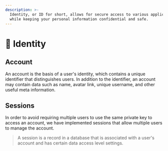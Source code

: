 ```yaml
---
description: >-
  Identity, or ID for short, allows for secure access to various applications
  while keeping your personal information confidential and safe.
---
```


# 👤 Identity

## Account

An account is the basis of a user's identity, which contains a unique identifier that distinguishes users. In addition to the identifier, an account may contain data such as name, avatar link, unique username, and other useful meta information.

## Sessions

In order to avoid requiring multiple users to use the same private key to access an account, we have implemented sessions that allow multiple users to manage the account.

> A session is a record in a database that is associated with a user's account and has certain data access level settings.
